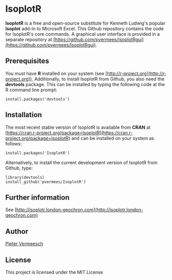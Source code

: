 # IsoplotR

**IsoplotR** is a free and open-source substitute for Kenneth Ludwig's popular **Isoplot** add-in to Microsoft Excel. 
This Github repository contains the code for IsoplotR's core commands. A graphical user interface is provided
in a separate repository at [https://github.com/pvermees/IsoplotRgui](https://github.com/pvermees/IsoplotRgui).

## Prerequisites

You must have **R** installed on your system (see [http://r-project.org](http://r-project.org)). 
Additionally, to install IsoplotR from Github, you also need the **devtools** package.
This can be installed by typing the following code at the R command line prompt:

```
install.packages('devtools')
```

## Installation

The most recent stable version of IsoplotR is available from **CRAN** at
[https://cran.r-project.org/package=IsoplotR](https://cran.r-project.org/package=IsoplotR)
and can be installed on your system as follows:

```
install.packages('IsoplotR')
```

Alternatively, to install the current development version of IsoplotR from Github, type:

```
library(devtools)
install_github('pvermees/IsoplotR')
```

## Further information

See [http://isoplotr.london-geochron.com](http://isoplotr.london-geochron.com)

## Author

[Pieter Vermeesch](http://pieter.london-geochron.com)

## License

This project is licensed under the MIT License
